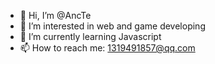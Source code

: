 - 👋 Hi, I’m @AncTe
- 👀 I’m interested in web and game developing
- 🌱 I’m currently learning Javascript
- 📫 How to reach me: 1319491857@qq.com
